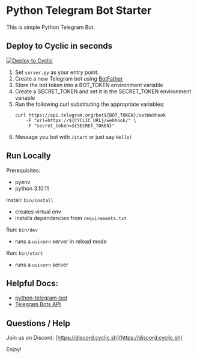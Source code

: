 # Python Telegram Bot Starter

This is simple Python Telegram Bot.


## Deploy to Cyclic in seconds 

[![Deploy to Cyclic](https://deploy.cyclic.app/button.svg)](https://deploy.cyclic.app/)

1) Set `server.py` as your entry point.
1) Create a new Telegram bot using [BotFather](https://t.me/botfather)
1) Store the bot token into a BOT_TOKEN environment variable
1) Create a SECRET_TOKEN and set it in the SECRET_TOKEN environment variable
1) Run the following curl substituting the appropriate variables:
    ```
    curl https://api.telegram.org/bot${BOT_TOKEN}/setWebhook
        -F "url=https://${CYCLIC_URL}/webhook/" \
        -F "secret_token=${SECRET_TOKEN}"
    ```
1) Message you bot with `/start` or just say `Hello!`


## Run Locally

Prerequisites:
- pyenv
- python 3.10.11

Install: `bin/install`
- creates virtual env
- installs dependencies from `requirements.txt`

Run: `bin/dev`
- runs a `uvicorn` server in reload mode

Run: `bin/start`
- runs a `uvicorn` server


## Helpful Docs:
- [python-telegram-bot](https://docs.python-telegram-bot.org/en/stable/index.html)
- [Telegram Bots API](https://core.telegram.org/bots/api)


## Questions / Help

Join us on Discord: [https://discord.cyclic.sh](https://discord.cyclic.sh)

Enjoy!
